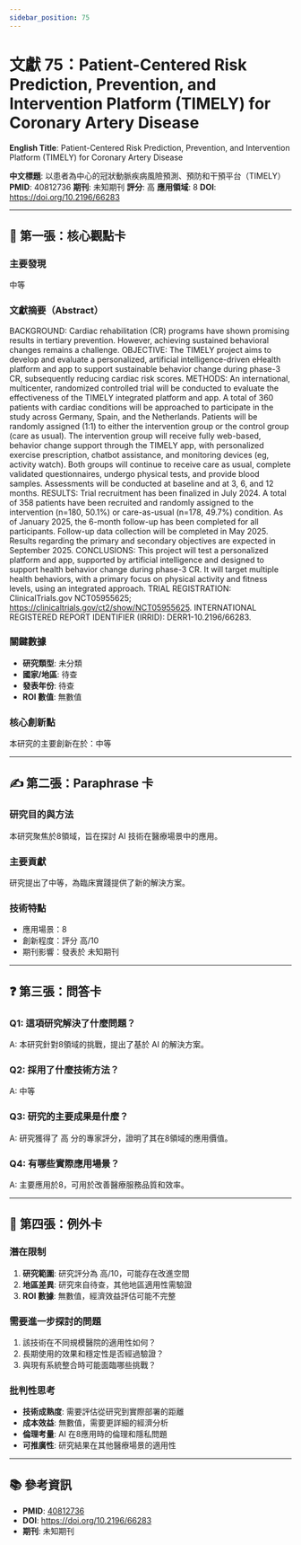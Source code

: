 ```yaml
---
sidebar_position: 75
---
```


# 文獻 75：Patient-Centered Risk Prediction, Prevention, and Intervention Platform (TIMELY) for Coronary Artery Disease

**English Title**: Patient-Centered Risk Prediction, Prevention, and Intervention Platform (TIMELY) for Coronary Artery Disease

**中文標題**: 以患者為中心的冠狀動脈疾病風險預測、預防和干預平台（TIMELY）
**PMID**: 40812736
**期刊**: 未知期刊
**評分**: 高
**應用領域**: 8
**DOI**: https://doi.org/10.2196/66283

---

## 📌 第一張：核心觀點卡

### 主要發現
中等

### 文獻摘要（Abstract）
BACKGROUND: Cardiac rehabilitation (CR) programs have shown promising results in tertiary prevention. However, achieving sustained behavioral changes remains a challenge. OBJECTIVE: The TIMELY project aims to develop and evaluate a personalized, artificial intelligence-driven eHealth platform and app to support sustainable behavior change during phase-3 CR, subsequently reducing cardiac risk scores. METHODS: An international, multicenter, randomized controlled trial will be conducted to evaluate the effectiveness of the TIMELY integrated platform and app. A total of 360 patients with cardiac conditions will be approached to participate in the study across Germany, Spain, and the Netherlands. Patients will be randomly assigned (1:1) to either the intervention group or the control group (care as usual). The intervention group will receive fully web-based, behavior change support through the TIMELY app, with personalized exercise prescription, chatbot assistance, and monitoring devices (eg, activity watch). Both groups will continue to receive care as usual, complete validated questionnaires, undergo physical tests, and provide blood samples. Assessments will be conducted at baseline and at 3, 6, and 12 months. RESULTS: Trial recruitment has been finalized in July 2024. A total of 358 patients have been recruited and randomly assigned to the intervention (n=180, 50.1%) or care-as-usual (n=178, 49.7%) condition. As of January 2025, the 6-month follow-up has been completed for all participants. Follow-up data collection will be completed in May 2025. Results regarding the primary and secondary objectives are expected in September 2025. CONCLUSIONS: This project will test a personalized platform and app, supported by artificial intelligence and designed to support health behavior change during phase-3 CR. It will target multiple health behaviors, with a primary focus on physical activity and fitness levels, using an integrated approach. TRIAL REGISTRATION: ClinicalTrials.gov NCT05955625; https://clinicaltrials.gov/ct2/show/NCT05955625. INTERNATIONAL REGISTERED REPORT IDENTIFIER (IRRID): DERR1-10.2196/66283.

### 關鍵數據
- **研究類型**: 未分類
- **國家/地區**: 待查
- **發表年份**: 待查
- **ROI 數值**: 無數值

### 核心創新點
本研究的主要創新在於：中等

---

## ✍️ 第二張：Paraphrase 卡

### 研究目的與方法
本研究聚焦於8領域，旨在探討 AI 技術在醫療場景中的應用。

### 主要貢獻
研究提出了中等，為臨床實踐提供了新的解決方案。

### 技術特點
- 應用場景：8
- 創新程度：評分 高/10
- 期刊影響：發表於 未知期刊

---

## ❓ 第三張：問答卡

### Q1: 這項研究解決了什麼問題？
A: 本研究針對8領域的挑戰，提出了基於 AI 的解決方案。

### Q2: 採用了什麼技術方法？
A: 中等

### Q3: 研究的主要成果是什麼？
A: 研究獲得了 高 分的專家評分，證明了其在8領域的應用價值。

### Q4: 有哪些實際應用場景？
A: 主要應用於8，可用於改善醫療服務品質和效率。

---

## 🤔 第四張：例外卡

### 潛在限制
1. **研究範圍**: 研究評分為 高/10，可能存在改進空間
2. **地區差異**: 研究來自待查，其他地區適用性需驗證
3. **ROI 數據**: 無數值，經濟效益評估可能不完整

### 需要進一步探討的問題
1. 該技術在不同規模醫院的適用性如何？
2. 長期使用的效果和穩定性是否經過驗證？
3. 與現有系統整合時可能面臨哪些挑戰？

### 批判性思考
- **技術成熟度**: 需要評估從研究到實際部署的距離
- **成本效益**: 無數值，需要更詳細的經濟分析
- **倫理考量**: AI 在8應用時的倫理和隱私問題
- **可推廣性**: 研究結果在其他醫療場景的適用性

---

## 📚 參考資訊
- **PMID**: [40812736](https://pubmed.ncbi.nlm.nih.gov/40812736/)
- **DOI**: https://doi.org/10.2196/66283
- **期刊**: 未知期刊
